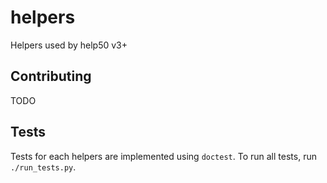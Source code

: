 # helpers

Helpers used by help50 v3+


## Contributing
 
TODO

## Tests
Tests for each helpers are implemented using `doctest`. To run all tests, run `./run_tests.py`.
